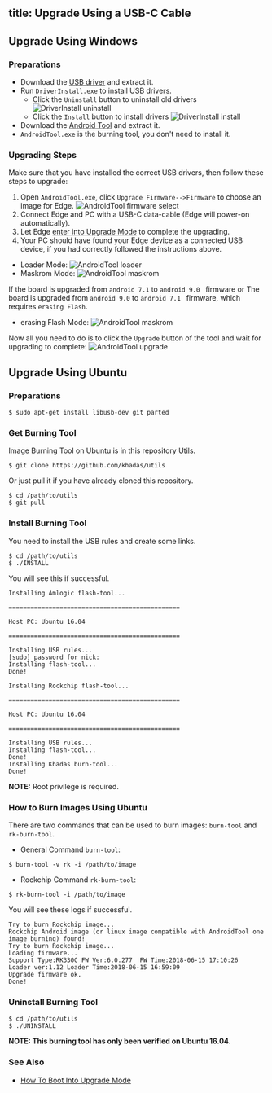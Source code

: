 title: Upgrade Using a USB-C Cable
---
## Upgrade Using Windows
### Preparations
* Download the [USB driver](https://dl.khadas.com/Tools/DriverAssitant_v4.6.zip) and extract it.
* Run `DriverInstall.exe` to install USB drivers.
  * Click the `Uninstall` button to uninstall old drivers
  ![DriverInstall uninstall](/images/edge/DriverInstall_uninstall.png)
  * Click the `Install` button to install drivers
  ![DriverInstall install](/images/edge/DriverInstall_install.png)
* Download the [Android Tool](https://dl.khadas.com/Tools/AndroidTool_Release_en_v2.58.zip) and extract it.
* `AndroidTool.exe` is the burning tool, you don't need to install it.

### Upgrading Steps
Make sure that you have installed the correct USB drivers, then follow these steps to upgrade:

1. Open `AndroidTool.exe`, click `Upgrade Firmware-->Firmware` to choose an image for Edge.
![AndroidTool firmware select](/images/edge/AndroldTool_firmware.png)
2. Connect Edge and PC with a USB-C data-cable (Edge will power-on automatically).
3. Let Edge [enter into Upgrade Mode](/edge/HowtoBootIntoUpgradeMode.html) to complete the upgrading.
4. Your PC should have found your Edge device as a connected USB device, if you had correctly followed the instructions above.
* Loader Mode:
![AndroidTool loader](/images/edge/AndroldTool_loader.png)
* Maskrom Mode:
![AndroidTool maskrom](/images/edge/AndroldTool_maskrom.png)

If the board is upgraded from `android 7.1` to `android 9.0 ` firmware or
The board is upgraded from `android 9.0` to `android 7.1 ` firmware, 
which requires `erasing Flash`.
* erasing Flash Mode:
![AndroidTool maskrom](/images/edge/AndroldTool_maskrom_en.png)

Now all you need to do is to click the `Upgrade` button of the tool and wait for upgrading to complete:
![AndroidTool upgrade](/images/edge/AndroldTool_upgrade.png)

## Upgrade Using Ubuntu
### Preparations
```
$ sudo apt-get install libusb-dev git parted
```
### Get Burning Tool
Image Burning Tool on Ubuntu is in this repository [Utils](https://github.com/khadas/utils).
```
$ git clone https://github.com/khadas/utils
```
Or just pull it if you have already cloned this repository.
```
$ cd /path/to/utils
$ git pull
```
### Install Burning Tool
You need to install the USB rules and create some links.
```
$ cd /path/to/utils
$ ./INSTALL
```
You will see this if successful.
```
Installing Amlogic flash-tool...

===============================================

Host PC: Ubuntu 16.04

===============================================

Installing USB rules...
[sudo] password for nick: 
Installing flash-tool...
Done!

Installing Rockchip flash-tool...

===============================================

Host PC: Ubuntu 16.04

===============================================

Installing USB rules...
Installing flash-tool...
Done!
Installing Khadas burn-tool...
Done!
```
**NOTE:** Root privilege is required.

### How to Burn Images Using Ubuntu
There are two commands that can be used to burn images: `burn-tool` and `rk-burn-tool`.

* General Command `burn-tool`:

```
$ burn-tool -v rk -i /path/to/image
```

* Rockchip Command `rk-burn-tool`:

```
$ rk-burn-tool -i /path/to/image
```

You will see these logs if successful.
```
Try to burn Rockchip image...
Rockchip Android image (or linux image compatible with AndroidTool one image burning) found!
Try to burn Rockchip image...
Loading firmware...
Support Type:RK330C	FW Ver:6.0.277	FW Time:2018-06-15 17:10:26
Loader ver:1.12	Loader Time:2018-06-15 16:59:09
Upgrade firmware ok.
Done!
```

### Uninstall Burning Tool
```
$ cd /path/to/utils
$ ./UNINSTALL
```

**NOTE: This burning tool has only been verified on Ubuntu 16.04**.

### See Also
* [How To Boot Into Upgrade Mode](/edge/HowtoBootIntoUpgradeMode.html)


